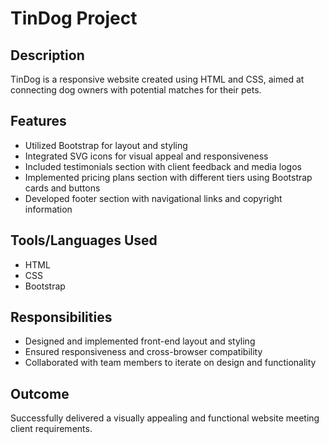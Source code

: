 # TinDog Project

## Description
TinDog is a responsive website created using HTML and CSS, aimed at connecting dog owners with potential matches for their pets.

## Features
- Utilized Bootstrap for layout and styling
- Integrated SVG icons for visual appeal and responsiveness
- Included testimonials section with client feedback and media logos
- Implemented pricing plans section with different tiers using Bootstrap cards and buttons
- Developed footer section with navigational links and copyright information

## Tools/Languages Used
- HTML
- CSS
- Bootstrap

## Responsibilities
- Designed and implemented front-end layout and styling
- Ensured responsiveness and cross-browser compatibility
- Collaborated with team members to iterate on design and functionality

## Outcome
Successfully delivered a visually appealing and functional website meeting client requirements.

